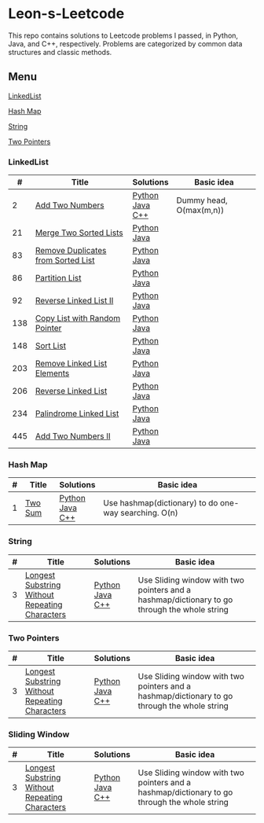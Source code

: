 # Leon-s-Leetcode

This repo contains solutions to Leetcode problems I passed, in Python, Java, and C++, respectively. Problems are categorized by common data structures and classic methods.

## Menu
[LinkedList](https://github.com/Leoni71/Leon-s-Leetcode/blob/main/README.md#linkedlist)

[Hash Map](https://github.com/Leoni71/Leon-s-Leetcode/blob/main/README.md#hash-map)

[String](https://github.com/Leoni71/Leon-s-Leetcode/blob/main/README.md#string)

[Two Pointers](https://github.com/Leoni71/Leon-s-Leetcode/blob/main/README.md#two-pointers)

### LinkedList
| # | Title | Solutions |       Basic idea      |
|---| ----- | --------- | --------------------- |
| 2 | [Add Two Numbers](https://leetcode.com/problems/add-two-numbers/) | [Python](https://github.com/Leoni71/Leon-s-Leetcode/blob/main/python/2_Add_Two_Numbers.py) <br> [Java](https://github.com/Leoni71/Leon-s-Leetcode/blob/main/java/2_Add_Two_Numbers.java) <br> [C++](https://github.com/Leoni71/Leon-s-Leetcode/blob/main/C++/2_Add_Two_Numbers.cpp) | Dummy head, O(max(m,n))|
| 21 | [Merge Two Sorted Lists](https://leetcode.com/problems/merge-two-sorted-lists/) | [Python]() <br> [Java]() | |
| 83 | [Remove Duplicates from Sorted List](https://leetcode.com/problems/remove-duplicates-from-sorted-list/) | [Python]() <br> [Java]() | |
| 86 | [Partition List](https://leetcode.com/problems/partition-list/) | [Python]() <br> [Java]() | |
| 92 | [Reverse Linked List II](https://leetcode.com/problems/reverse-linked-list-ii/) | [Python]() <br> [Java]() | |
| 138 | [Copy List with Random Pointer](https://leetcode.com/problems/copy-list-with-random-pointer/) | [Python]() <br> [Java]() | |
| 148 | [Sort List](https://leetcode.com/problems/sort-list/) | [Python]() <br> [Java]() | |
| 203 | [Remove Linked List Elements](https://leetcode.com/problems/remove-linked-list-elements/) | [Python]() <br> [Java]() | |
| 206 | [Reverse Linked List](https://leetcode.com/problems/reverse-linked-list/) | [Python](https://github.com/Leoni71/Leon-s-Leetcode/blob/main/python/206_Reverse_Linked_List.py) <br> [Java](https://github.com/Leoni71/Leon-s-Leetcode/blob/main/java/206_Reverse_Linked_List.java) | |
| 234 | [Palindrome Linked List](https://leetcode.com/problems/palindrome-linked-list/) | [Python]() <br> [Java]() | |
| 445 | [Add Two Numbers II](https://leetcode.com/problems/add-two-numbers-ii/) | [Python]() <br> [Java]() | |

### Hash Map
| # | Title | Solutions |       Basic idea      |
|---| ----- | --------- | --------------------- |
| 1 | [Two Sum](https://leetcode.com/problems/two-sum/) | [Python](https://github.com/Leoni71/Leon-s-Leetcode/blob/main/python/1_Two_Sum.py) <br> [Java](https://github.com/Leoni71/Leon-s-Leetcode/blob/main/java/1_Two_Sum.java) <br> [C++](https://github.com/Leoni71/Leon-s-Leetcode/blob/main/C++/1_Two_Sum.cpp) | Use hashmap(dictionary) to do one-way searching. O(n) |

### String
| # | Title | Solutions |       Basic idea      |
|---| ----- | --------- | --------------------- |
| 3 |[Longest Substring Without Repeating Characters](https://leetcode.com/problems/longest-substring-without-repeating-characters/) | [Python](https://github.com/Leoni71/Leon-s-Leetcode/blob/main/python/3_Longest_Substring_Without_Repeating_Characters.py) <br> [Java](https://github.com/Leoni71/Leon-s-Leetcode/blob/main/java/3_Longest_Substring_Without_Repeating_Characters.java) <br> [C++](https://github.com/Leoni71/Leon-s-Leetcode/blob/main/C++/3_Longest_Substring_Without_Repeating_Characters.cpp) | Use Sliding window with two pointers and a hashmap/dictionary to go through the whole string |

### Two Pointers
| # | Title | Solutions |       Basic idea      |
|---| ----- | --------- | --------------------- |
| 3 |[Longest Substring Without Repeating Characters](https://leetcode.com/problems/longest-substring-without-repeating-characters/) | [Python](https://github.com/Leoni71/Leon-s-Leetcode/blob/main/python/3_Longest_Substring_Without_Repeating_Characters.py) <br> [Java](https://github.com/Leoni71/Leon-s-Leetcode/blob/main/java/3_Longest_Substring_Without_Repeating_Characters.java) <br> [C++](https://github.com/Leoni71/Leon-s-Leetcode/blob/main/C++/3_Longest_Substring_Without_Repeating_Characters.cpp) | Use Sliding window with two pointers and a hashmap/dictionary to go through the whole string |

### Sliding Window
| # | Title | Solutions |       Basic idea      |
|---| ----- | --------- | --------------------- |
| 3 |[Longest Substring Without Repeating Characters](https://leetcode.com/problems/longest-substring-without-repeating-characters/) | [Python](https://github.com/Leoni71/Leon-s-Leetcode/blob/main/python/3_Longest_Substring_Without_Repeating_Characters.py) <br> [Java](https://github.com/Leoni71/Leon-s-Leetcode/blob/main/java/3_Longest_Substring_Without_Repeating_Characters.java) <br> [C++](https://github.com/Leoni71/Leon-s-Leetcode/blob/main/C++/3_Longest_Substring_Without_Repeating_Characters.cpp) | Use Sliding window with two pointers and a hashmap/dictionary to go through the whole string |


